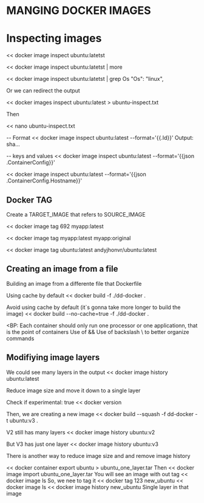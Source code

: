 # MANGING DOCKER IMAGES

# Inspecting images

<< docker image inspect ubuntu:latetst

<< docker image inspect ubuntu:latetst | more

<< docker image inspect ubuntu:latetst | grep Os
"Os": "linux",

Or we can redirect the output

<< docker images inspect ubuntu:latest > ubuntu-inspect.txt

Then

<< nano ubuntu-inspect.txt

-- Format
<< docker image inspect ubuntu:latest --format='{{.Id}}'
Output: sha...

-- keys and values
<< docker image inspect ubuntu:latest --format='{{json .ContainerConfig}}'

<< docker image inspect ubuntu:latest --format='{{json .ContainerConfig.Hostname}}'

## Docker TAG
Create a TARGET_IMAGE that refers to SOURCE_IMAGE

<< docker image tag 692 myapp:latest 

<< docker image tag myapp:latest myapp:original

<< docker image tag ubuntu:latest andyjhonvr/ubuntu:latest


## Creating an image from a file

Building an image from a differente file that Dockerfile

Using cache by default
<< docker build -f ./dd-docker . 

Avoid using cache by default (it`s gonna take more longer to build the image)
<< docker build --no-cache=true -f ./dd-docker . 


<BP: 
Each container should only run one processor or one applicationn, that is the point of containers
Use of &&
Use of backslash \ to better organize commands
>

## Modifiying image layers

We could see many layers in the output
<< docker image history ubuntu:latest

Reduce image size and move it down to a single layer

Check if experimental: true
<< docker version 

Then, we are creating a new image 
<< docker build --squash -f dd-docker -t ubuntu:v3 .

V2 still has many layers
<< docker image history ubuntu:v2

But V3 has just one layer
<< docker image history ubuntu:v3


There is another way to reduce image size and and remove image history

<< docker container export ubuntu > ubuntu_one_layer.tar
Then
<< docker image import ubuntu_one_layer.tar
You will see an image with out tag
<< docker image ls
So, we nee to tag it
<< docker tag 123 new_ubuntu
<< docker image ls
<< docker image history new_ubuntu
Single layer in that image






